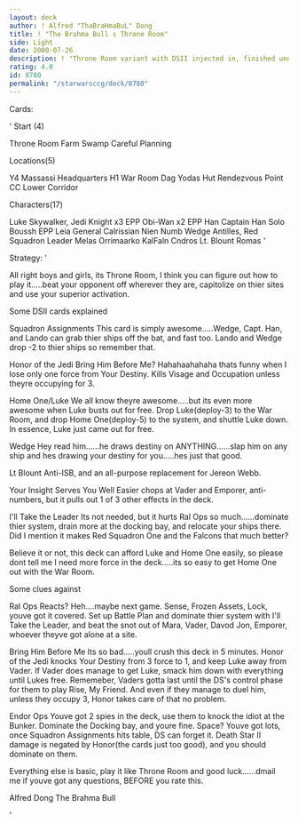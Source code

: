 ```yaml
---
layout: deck
author: ! Alfred "ThaBraHmaBuL" Dong
title: ! "The Brahma Bull s Throne Room"
side: Light
date: 2000-07-26
description: ! "Throne Room variant with DSII injected in, finished undefeated at the SD Comic Con"
rating: 4.0
id: 8780
permalink: "/starwarsccg/deck/8780"
---
```

Cards: 

'
Start (4)

Throne Room
 Farm
 Swamp
Careful Planning


Locations(5)

Y4 Massassi Headquarters
H1 War Room
Dag Yodas Hut
Rendezvous Point
CC Lower Corridor


Characters(17)

Luke Skywalker, Jedi Knight x3
EPP Obi-Wan x2
EPP Han
Captain Han Solo
Boussh
EPP Leia
General Calrissian
Nien Numb
Wedge Antilles, Red Squadron Leader
Melas
Orrimaarko
KalFaln Cndros
Lt. Blount
Romas '

Strategy: '

All right boys and girls, its Throne Room, I think you can figure out how to play it.....beat your opponent off wherever they are, capitolize on thier sites and use your superior activation.

Some DSII cards explained

Squadron Assignments This card is simply awesome.....Wedge, Capt. Han, and Lando can grab thier ships off the bat, and fast too. Lando and Wedge drop -2 to thier ships so remember that.

Honor of the Jedi Bring Him Before Me? Hahahaahahaha thats funny when I lose only one force from Your Destiny. Kills Visage and Occupation unless theyre occupying for 3.

Home One/Luke We all know theyre awesome.....but its even more awesome when Luke busts out for free. Drop Luke(deploy-3) to the War Room, and drop Home One(deploy-5) to the system, and shuttle Luke down. In essence, Luke just came out for free.

Wedge Hey read him......he draws destiny on ANYTHING......slap him on any ship and hes drawing your destiny for you.....hes just that good.

Lt Blount Anti-ISB, and an all-purpose replacement for Jereon Webb.

Your Insight Serves You Well Easier chops at Vader and Emporer, anti-numbers, but it pulls out 1 of 3 other effects in the deck.

I'll Take the Leader Its not needed, but it hurts Ral Ops so much......dominate thier system, drain more at the docking bay, and relocate your ships there. Did I mention it makes Red Squadron One and the Falcons that much better?


Believe it or not, this deck can afford Luke and Home One easily, so please dont tell me I need more force in the deck.....its so easy to get Home One out with the War Room.


Some clues against

Ral Ops Reacts? Heh....maybe next game. Sense, Frozen Assets, Lock, youve got it covered. Set up Battle Plan and dominate thier system with I'll Take the Leader, and beat the snot out of Mara, Vader, Davod Jon, Emporer, whoever theyve got alone at a site.

Bring Him Before Me Its so bad.....youll crush this deck in 5 minutes. Honor of the Jedi knocks Your Destiny from 3 force to 1, and keep Luke away from Vader. If Vader does manage to get Luke, smack him down with everything until Lukes free. Rememeber, Vaders gotta last until the DS's control phase for them to play Rise, My Friend. And even if they manage to duel him, unless they occupy 3, Honor takes care of that no problem.


Endor Ops Youve got 2 spies in the deck, use them to knock the idiot at the Bunker. Dominate the Docking bay, and youre fine. Space? Youve got lots, once Squadron Assignments hits table, DS can forget it. Death Star II damage is negated by Honor(the cards just too good), and you should dominate on them.

Everything else is basic, play it like Throne Room and good luck......dmail me if youve got any questions, BEFORE you rate this.


Alfred Dong
The Brahma Bull





'
